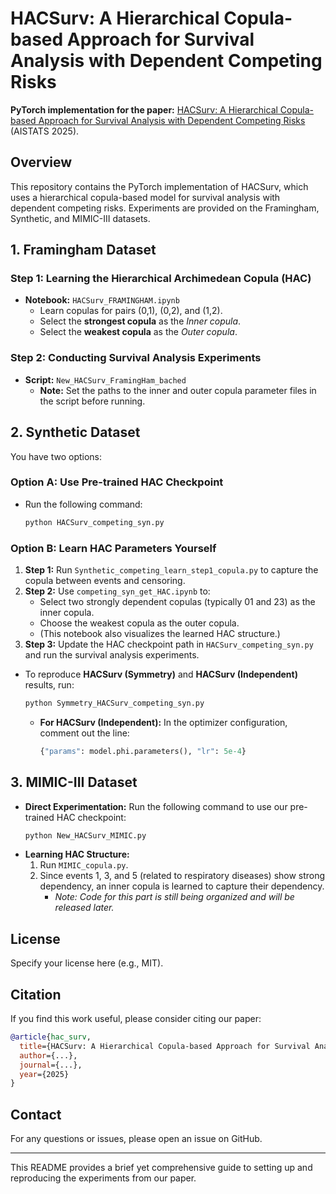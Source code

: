 # HACSurv: A Hierarchical Copula-based Approach for Survival Analysis with Dependent Competing Risks

**PyTorch implementation for the paper:** [HACSurv: A Hierarchical Copula-based Approach for Survival Analysis with Dependent Competing Risks](https://arxiv.org/abs/2410.15180) (AISTATS 2025).

## Overview

This repository contains the PyTorch implementation of HACSurv, which uses a hierarchical copula-based model for survival analysis with dependent competing risks. Experiments are provided on the Framingham, Synthetic, and MIMIC-III datasets.

## 1. Framingham Dataset

### Step 1: Learning the Hierarchical Archimedean Copula (HAC)
- **Notebook:** `HACSurv_FRAMINGHAM.ipynb`
  - Learn copulas for pairs (0,1), (0,2), and (1,2).
  - Select the **strongest copula** as the *Inner copula*.
  - Select the **weakest copula** as the *Outer copula*.

### Step 2: Conducting Survival Analysis Experiments
- **Script:** `New_HACSurv_FramingHam_bached`
  - **Note:** Set the paths to the inner and outer copula parameter files in the script before running.

## 2. Synthetic Dataset

You have two options:

### Option A: Use Pre-trained HAC Checkpoint
- Run the following command:
  ```bash
  python HACSurv_competing_syn.py
  ```

### Option B: Learn HAC Parameters Yourself
1. **Step 1:** Run `Synthetic_competing_learn_step1_copula.py` to capture the copula between events and censoring.
2. **Step 2:** Use `competing_syn_get_HAC.ipynb` to:
   - Select two strongly dependent copulas (typically 01 and 23) as the inner copula.
   - Choose the weakest copula as the outer copula.
   - (This notebook also visualizes the learned HAC structure.)
3. **Step 3:** Update the HAC checkpoint path in `HACSurv_competing_syn.py` and run the survival analysis experiments.

- To reproduce **HACSurv (Symmetry)** and **HACSurv (Independent)** results, run:
  ```bash
  python Symmetry_HACSurv_competing_syn.py
  ```
  - **For HACSurv (Independent):** In the optimizer configuration, comment out the line:
    ```python
    {"params": model.phi.parameters(), "lr": 5e-4}
    ```

## 3. MIMIC-III Dataset

- **Direct Experimentation:** Run the following command to use our pre-trained HAC checkpoint:
  ```bash
  python New_HACSurv_MIMIC.py
  ```
- **Learning HAC Structure:**
  1. Run `MIMIC_copula.py`.
  2. Since events 1, 3, and 5 (related to respiratory diseases) show strong dependency, an inner copula is learned to capture their dependency.
     - *Note: Code for this part is still being organized and will be released later.*

## License

Specify your license here (e.g., MIT).

## Citation

If you find this work useful, please consider citing our paper:
```bibtex
@article{hac_surv,
  title={HACSurv: A Hierarchical Copula-based Approach for Survival Analysis with Dependent Competing Risks},
  author={...},
  journal={...},
  year={2025}
}
```

## Contact

For any questions or issues, please open an issue on GitHub.

---

This README provides a brief yet comprehensive guide to setting up and reproducing the experiments from our paper.
